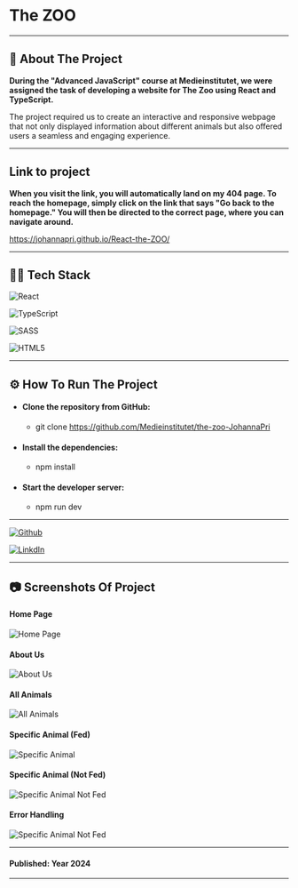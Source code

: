 # The ZOO 

---

## 📄 About The Project 

**During the "Advanced JavaScript" course at Medieinstitutet, we were assigned the task of developing a website for The Zoo using React and TypeScript.**

The project required us to create an interactive and responsive webpage that not only displayed information about different animals but also offered users a seamless and engaging experience.

---

## Link to project

**When you visit the link, you will automatically land on my 404 page. To reach the homepage, simply click on the link that says "Go back to the homepage." You will then be directed to the correct page, where you can navigate around.**

https://johannapri.github.io/React-the-ZOO/

---

## 👩‍💻 Tech Stack 

![React](https://img.shields.io/badge/react-%2320232a.svg?style=for-the-badge&logo=react&logoColor=%2361DAFB)

![TypeScript](https://img.shields.io/badge/typescript-%23007ACC.svg?style=for-the-badge&logo=typescript&logoColor=white)

![SASS](https://img.shields.io/badge/SASS-hotpink.svg?style=for-the-badge&logo=SASS&logoColor=white)

![HTML5](https://img.shields.io/badge/HTML5-E34F26?style=for-the-badge&logo=html5&logoColor=white)

---

## ⚙️ How To Run The Project

- #### **Clone the repository from GitHub:**
    - git clone https://github.com/Medieinstitutet/the-zoo-JohannaPri

- #### **Install the dependencies:**
    - npm install

- #### **Start the developer server:**
    - npm run dev

---

[![Github](https://img.shields.io/badge/Johanna%20Prinz-100000?style=for-the-badge&logo=github&logoColor=white)](https://github.com/JohannaPri)

[![LinkdIn](https://img.shields.io/badge/Johanna%20Prinz-0077B5?style=for-the-badge&logo=linkedin&logoColor=white)](https://www.linkedin.com/in/johanna-prinz-246b45165/)

---

## 📷 Screenshots Of Project

#### Home Page
![Home Page](/public/screenshots/homePage.png)

#### About Us
![About Us](/public/screenshots/AboutUs.png)

#### All Animals
![All Animals](/public/screenshots/AllAnimals.png)

#### Specific Animal (Fed)
![Specific Animal](/public/screenshots/SpecificAnimalFed.png) 

#### Specific Animal (Not Fed)
![Specific Animal Not Fed](/public/screenshots/SpecificAnimalNotFed.png)

#### Error Handling
![Specific Animal Not Fed](/public/screenshots/error.png)

---

#### Published: Year 2024

---